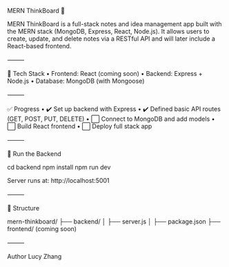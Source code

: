 MERN ThinkBoard 🧠

MERN ThinkBoard is a full-stack notes and idea management app built with the MERN stack (MongoDB, Express, React, Node.js).
It allows users to create, update, and delete notes via a RESTful API and will later include a React-based frontend.

⸻

🔧 Tech Stack
	•	Frontend: React (coming soon)
	•	Backend: Express + Node.js
	•	Database: MongoDB (with Mongoose)

⸻

✅ Progress
	•	✔️ Set up backend with Express
	•	✔️ Defined basic API routes (GET, POST, PUT, DELETE)
	•	⬜ Connect to MongoDB and add models
	•	⬜ Build React frontend
	•	⬜ Deploy full stack app

⸻

🚀 Run the Backend

cd backend
npm install
npm run dev

Server runs at: http://localhost:5001

⸻

📁 Structure

mern-thinkboard/
├── backend/
│   ├── server.js
│   ├── package.json
├── frontend/ (coming soon)

⸻

Author
Lucy Zhang

